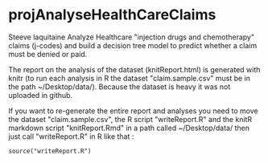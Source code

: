 # projAnalyseHealthCareClaims

Steeve laquitaine
Analyze Healthcare "injection drugs and chemotherapy" claims (j-codes) and build a decision tree model to predict whether a claim must be denied or paid.

The report on the analysis of the dataset (knitReport.html) is generated with knitr (to run each analysis in R the dataset "claim.sample.csv" must be in the path ~/Desktop/data/).
Because the dataset is heavy it was not uploaded in github.

If you want to re-generate the entire report and analyses you need to move the dataset "claim.sample.csv", the R script "writeReport.R" and the knitR markdown script "knitReport.Rmd" in 
a path called ~/Desktop/data/ then just call "writeReport.R" in R like that :
```
source("writeReport.R")
```
